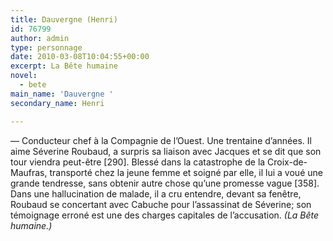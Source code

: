 ```yaml
---
title: Dauvergne (Henri)
id: 76799
author: admin
type: personnage
date: 2010-03-08T10:04:55+00:00
excerpt: La Bête humaine
novel:
  - bete
main_name: 'Dauvergne '
secondary_name: Henri

---
```

— Conducteur chef à la Compagnie de l&rsquo;Ouest. Une trentaine d&rsquo;années. Il aime Séverine Roubaud, a surpris sa liaison avec Jacques et se dit que son tour viendra peut-être [290]. Blessé dans la catastrophe de la Croix-de-Maufras, transporté chez la jeune femme et soigné par elle, il lui a voué une grande tendresse, sans obtenir autre chose qu&rsquo;une promesse vague [358]. Dans une hallucination de malade, il a cru entendre, devant sa fenêtre, Roubaud se concertant avec Cabuche pour l&rsquo;assassinat de Séverine; son témoignage erroné est une des charges capitales de l&rsquo;accusation. _(La Bête humaine.)_